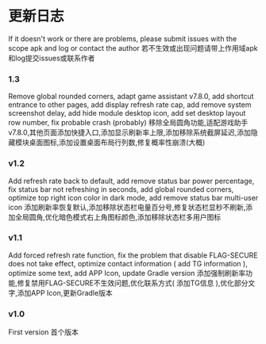 # 更新日志

If it doesn't work or there are problems, please submit issues with the scope apk and log or contact the author
若不生效或出现问题请带上作用域apk和log提交issues或联系作者

### 1.3
Remove global rounded corners, adapt game assistant v7.8.0, add shortcut entrance to other pages, add display refresh rate cap, add remove system screenshot delay, add hide module desktop icon, add set desktop layout row number, fix probable crash (probably)
移除全局圆角功能,适配游戏助手v7.8.0,其他页面添加快捷入口,添加显示刷新率上限,添加移除系统截屏延迟,添加隐藏模块桌面图标,添加设置桌面布局行列数,修复概率性崩溃(大概)

### v1.2
Add refresh rate back to default, add remove status bar power percentage, fix status bar not refreshing in seconds, add global rounded corners, optimize top right icon color in dark mode, add remove status bar multi-user icon
添加刷新率恢复默认,添加移除状态栏电量百分号,修复状态栏显秒不刷新,添加全局圆角,优化暗色模式右上角图标颜色,添加移除状态栏多用户图标

### v1.1
Add forced refresh rate function, fix the problem that disable FLAG-SECURE does not take effect, optimize contact information ( add TG information ), optimize some text, add APP Icon, update Gradle version
添加强制刷新率功能,修复禁用FLAG-SECURE不生效问题,优化联系方式( 添加TG信息 ),优化部分文字,添加APP Icon,更新Gradle版本

### v1.0
First version
首个版本